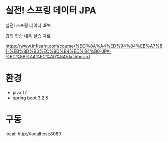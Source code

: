 # 실전! 스프링 데이터 JPA

실전! 스프링 데이터 JPA

강의 학습 내용 실습 자료

https://www.inflearn.com/course/%EC%8A%A4%ED%94%84%EB%A7%81-%EB%8D%B0%EC%9D%B4%ED%84%B0-JPA-%EC%8B%A4%EC%A0%84/dashboard

# 환경
 - java 17
 - spring boot 3.2.5

# 구동
local: http://localhost:8080
